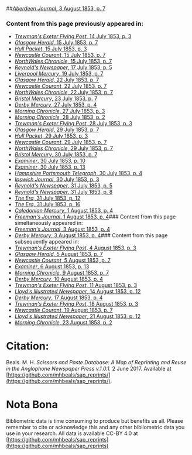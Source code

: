 ##[*Aberdeen Journal*, 3 August 1853, p. 7](https://mhbeals.github.io/sap_html/Aberdeen-Journal/Aberdeen-Journal-3-August-1853-p-7)

### Content from this page previously appeared in:
+ [*Trewman's Exeter Flying Post*, 14 July 1853, p. 3](https://mhbeals.github.io/sap_html/Trewman's-Exeter-Flying-Post/Trewman's-Exeter-Flying-Post-14-July-1853-p-3)
+ [*Glasgow Herald*, 15 July 1853, p. 7](https://mhbeals.github.io/sap_html/Glasgow-Herald/Glasgow-Herald-15-July-1853-p-7)
+ [*Hull Packet*, 15 July 1853, p. 3](https://mhbeals.github.io/sap_html/Hull-Packet/Hull-Packet-15-July-1853-p-3)
+ [*Newcastle Courant*, 15 July 1853, p. 7](https://mhbeals.github.io/sap_html/Newcastle-Courant/Newcastle-Courant-15-July-1853-p-7)
+ [*NorthWales Chronicle*, 15 July 1853, p. 7](https://mhbeals.github.io/sap_html/NorthWales-Chronicle/NorthWales-Chronicle-15-July-1853-p-7)
+ [*Reynold's Newspaper*, 17 July 1853, p. 5](https://mhbeals.github.io/sap_html/Reynold's-Newspaper/Reynold's-Newspaper-17-July-1853-p-5)
+ [*Liverpool Mercury*, 19 July 1853, p. 7](https://mhbeals.github.io/sap_html/Liverpool-Mercury/Liverpool-Mercury-19-July-1853-p-7)
+ [*Glasgow Herald*, 22 July 1853, p. 7](https://mhbeals.github.io/sap_html/Glasgow-Herald/Glasgow-Herald-22-July-1853-p-7)
+ [*Newcastle Courant*, 22 July 1853, p. 7](https://mhbeals.github.io/sap_html/Newcastle-Courant/Newcastle-Courant-22-July-1853-p-7)
+ [*NorthWales Chronicle*, 22 July 1853, p. 7](https://mhbeals.github.io/sap_html/NorthWales-Chronicle/NorthWales-Chronicle-22-July-1853-p-7)
+ [*Bristol Mercury*, 23 July 1853, p. 7](https://mhbeals.github.io/sap_html/Bristol-Mercury/Bristol-Mercury-23-July-1853-p-7)
+ [*Derby Mercury*, 27 July 1853, p. 4](https://mhbeals.github.io/sap_html/Derby-Mercury/Derby-Mercury-27-July-1853-p-4)
+ [*Morning Chronicle*, 27 July 1853, p. 3](https://mhbeals.github.io/sap_html/Morning-Chronicle/Morning-Chronicle-27-July-1853-p-3)
+ [*Morning Chronicle*, 28 July 1853, p. 2](https://mhbeals.github.io/sap_html/Morning-Chronicle/Morning-Chronicle-28-July-1853-p-2)
+ [*Trewman's Exeter Flying Post*, 28 July 1853, p. 3](https://mhbeals.github.io/sap_html/Trewman's-Exeter-Flying-Post/Trewman's-Exeter-Flying-Post-28-July-1853-p-3)
+ [*Glasgow Herald*, 29 July 1853, p. 7](https://mhbeals.github.io/sap_html/Glasgow-Herald/Glasgow-Herald-29-July-1853-p-7)
+ [*Hull Packet*, 29 July 1853, p. 3](https://mhbeals.github.io/sap_html/Hull-Packet/Hull-Packet-29-July-1853-p-3)
+ [*Newcastle Courant*, 29 July 1853, p. 7](https://mhbeals.github.io/sap_html/Newcastle-Courant/Newcastle-Courant-29-July-1853-p-7)
+ [*NorthWales Chronicle*, 29 July 1853, p. 7](https://mhbeals.github.io/sap_html/NorthWales-Chronicle/NorthWales-Chronicle-29-July-1853-p-7)
+ [*Bristol Mercury*, 30 July 1853, p. 7](https://mhbeals.github.io/sap_html/Bristol-Mercury/Bristol-Mercury-30-July-1853-p-7)
+ [*Examiner*, 30 July 1853, p. 10](https://mhbeals.github.io/sap_html/Examiner/Examiner-30-July-1853-p-10)
+ [*Examiner*, 30 July 1853, p. 13](https://mhbeals.github.io/sap_html/Examiner/Examiner-30-July-1853-p-13)
+ [*Hampshire Portsmouth Telegraph*, 30 July 1853, p. 4](https://mhbeals.github.io/sap_html/Hampshire-Portsmouth-Telegraph/Hampshire-Portsmouth-Telegraph-30-July-1853-p-4)
+ [*Ipswich Journal*, 30 July 1853, p. 3](https://mhbeals.github.io/sap_html/Ipswich-Journal/Ipswich-Journal-30-July-1853-p-3)
+ [*Reynold's Newspaper*, 31 July 1853, p. 5](https://mhbeals.github.io/sap_html/Reynold's-Newspaper/Reynold's-Newspaper-31-July-1853-p-5)
+ [*Reynold's Newspaper*, 31 July 1853, p. 8](https://mhbeals.github.io/sap_html/Reynold's-Newspaper/Reynold's-Newspaper-31-July-1853-p-8)
+ [*The Era*, 31 July 1853, p. 12](https://mhbeals.github.io/sap_html/The-Era/The-Era-31-July-1853-p-12)
+ [*The Era*, 31 July 1853, p. 16](https://mhbeals.github.io/sap_html/The-Era/The-Era-31-July-1853-p-16)
+ [*Caledonian Mercury*, 1 August 1853, p. 4](https://mhbeals.github.io/sap_html/Caledonian-Mercury/Caledonian-Mercury-1-August-1853-p-4)
+ [*Freeman's Journal*, 1 August 1853, p. 4](https://mhbeals.github.io/sap_html/Freeman's-Journal/Freeman's-Journal-1-August-1853-p-4)### Content from this page simeltaneously appeared in:
+ [*Freeman's Journal*, 3 August 1853, p. 4](https://mhbeals.github.io/sap_html/Freeman's-Journal/Freeman's-Journal-3-August-1853-p-4)
+ [*Derby Mercury*, 3 August 1853, p. 4](https://mhbeals.github.io/sap_html/Derby-Mercury/Derby-Mercury-3-August-1853-p-4)### Content from this page subsequently appeared in:
+ [*Trewman's Exeter Flying Post*, 4 August 1853, p. 3](https://mhbeals.github.io/sap_html/Trewman's-Exeter-Flying-Post/Trewman's-Exeter-Flying-Post-4-August-1853-p-3)
+ [*Glasgow Herald*, 5 August 1853, p. 7](https://mhbeals.github.io/sap_html/Glasgow-Herald/Glasgow-Herald-5-August-1853-p-7)
+ [*Newcastle Courant*, 5 August 1853, p. 7](https://mhbeals.github.io/sap_html/Newcastle-Courant/Newcastle-Courant-5-August-1853-p-7)
+ [*Examiner*, 6 August 1853, p. 13](https://mhbeals.github.io/sap_html/Examiner/Examiner-6-August-1853-p-13)
+ [*Morning Chronicle*, 9 August 1853, p. 7](https://mhbeals.github.io/sap_html/Morning-Chronicle/Morning-Chronicle-9-August-1853-p-7)
+ [*Derby Mercury*, 10 August 1853, p. 4](https://mhbeals.github.io/sap_html/Derby-Mercury/Derby-Mercury-10-August-1853-p-4)
+ [*Trewman's Exeter Flying Post*, 11 August 1853, p. 3](https://mhbeals.github.io/sap_html/Trewman's-Exeter-Flying-Post/Trewman's-Exeter-Flying-Post-11-August-1853-p-3)
+ [*Lloyd's Illustrated Newspaper*, 14 August 1853, p. 12](https://mhbeals.github.io/sap_html/Lloyd's-Illustrated-Newspaper/Lloyd's-Illustrated-Newspaper-14-August-1853-p-12)
+ [*Derby Mercury*, 17 August 1853, p. 4](https://mhbeals.github.io/sap_html/Derby-Mercury/Derby-Mercury-17-August-1853-p-4)
+ [*Trewman's Exeter Flying Post*, 18 August 1853, p. 3](https://mhbeals.github.io/sap_html/Trewman's-Exeter-Flying-Post/Trewman's-Exeter-Flying-Post-18-August-1853-p-3)
+ [*Newcastle Courant*, 19 August 1853, p. 7](https://mhbeals.github.io/sap_html/Newcastle-Courant/Newcastle-Courant-19-August-1853-p-7)
+ [*Lloyd's Illustrated Newspaper*, 21 August 1853, p. 12](https://mhbeals.github.io/sap_html/Lloyd's-Illustrated-Newspaper/Lloyd's-Illustrated-Newspaper-21-August-1853-p-12)
+ [*Morning Chronicle*, 23 August 1853, p. 2](https://mhbeals.github.io/sap_html/Morning-Chronicle/Morning-Chronicle-23-August-1853-p-2)
                    
# Citation: 

Beals. M. H. *Scissors and Paste Database: A Map of Reprinting and Reuse in the Anglophone Newspaper Press v.1.0.1.* 2 June 2017. Available at [https://github.com/mhbeals/sap_reprints/](https://github.com/mhbeals/sap_reprints/). 
                    
# Nota Bona

Bibliometric data is time consuming to produce but benefits us all. Please remember to cite or acknowledge this and any other bibliometric data you use in your research. All data is available CC-BY 4.0 at [https://github.com/mhbeals/sap_reprints](https://github.com/mhbeals/sap_reprints)